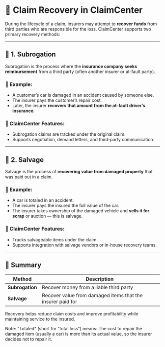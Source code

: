 # 💸 Claim Recovery in ClaimCenter

During the lifecycle of a claim, insurers may attempt to **recover funds** from third parties who are responsible for the loss. ClaimCenter supports two primary recovery methods:

---

## 🔁 1. Subrogation

Subrogation is the process where the **insurance company seeks reimbursement** from a third party (often another insurer or at-fault party).

### 📌 Example:
- A customer’s car is damaged in an accident caused by someone else.
- The insurer pays the customer’s repair cost.
- Later, the insurer **recovers that amount from the at-fault driver’s insurance**.

### 💼 ClaimCenter Features:
- Subrogation claims are tracked under the original claim.
- Supports negotiation, demand letters, and third-party communication.

---

## 🚗 2. Salvage

Salvage is the process of **recovering value from damaged property** that was paid out in a claim.

### 📌 Example:
- A car is totaled in an accident.
- The insurer pays the insured the full value of the car.
- The insurer takes ownership of the damaged vehicle and **sells it for scrap** or auction — this is salvage.

### 💼 ClaimCenter Features:
- Tracks salvageable items under the claim.
- Supports integration with salvage vendors or in-house recovery teams.

---

## 🧠 Summary

| Method        | Description |
|---------------|-------------|
| **Subrogation** | Recover money from a liable third party |
| **Salvage**     | Recover value from damaged items that the insurer paid for |

Recovery helps reduce claim costs and improve profitability while maintaining service to the insured.

Note: "Totaled" (short for "total loss") means:
The cost to repair the damaged item (usually a car) is more than its actual value, so the insurer decides not to repair it.